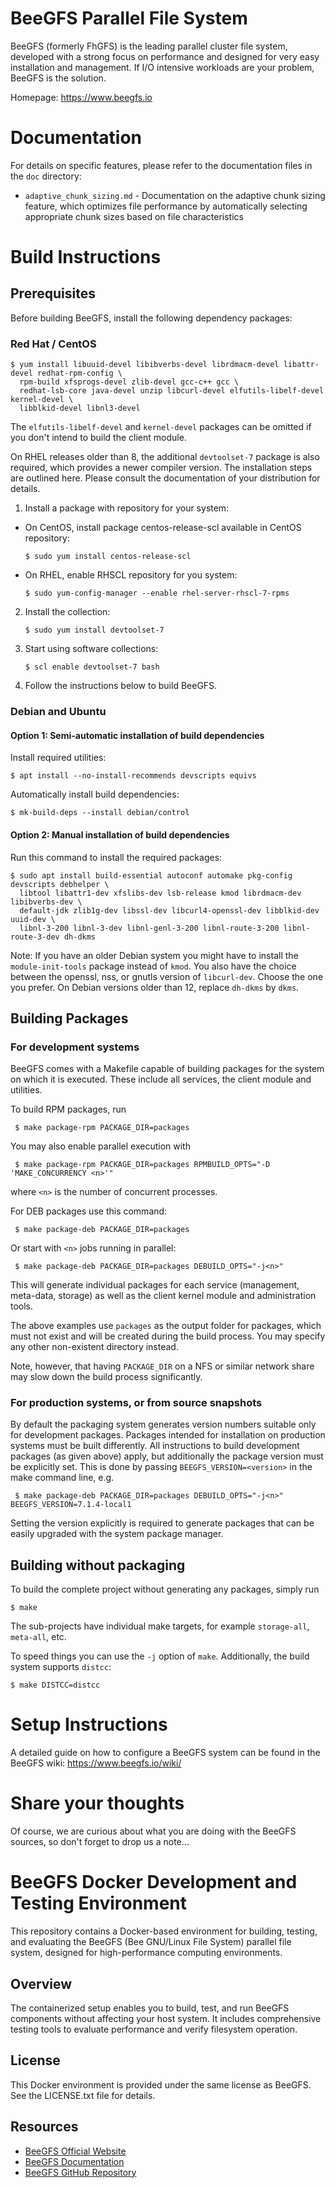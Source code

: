 # BeeGFS Parallel File System
BeeGFS (formerly FhGFS) is the leading parallel cluster file system,
developed with a strong focus on performance and designed for very easy
installation and management.
If I/O intensive workloads are your problem, BeeGFS is the solution.

Homepage: https://www.beegfs.io

# Documentation

For details on specific features, please refer to the documentation files in the `doc` directory:

- `adaptive_chunk_sizing.md` - Documentation on the adaptive chunk sizing feature, which optimizes file performance by automatically selecting appropriate chunk sizes based on file characteristics

# Build Instructions

## Prerequisites
Before building BeeGFS, install the following dependency packages:

### Red Hat / CentOS
```
$ yum install libuuid-devel libibverbs-devel librdmacm-devel libattr-devel redhat-rpm-config \
  rpm-build xfsprogs-devel zlib-devel gcc-c++ gcc \
  redhat-lsb-core java-devel unzip libcurl-devel elfutils-libelf-devel kernel-devel \
  libblkid-devel libnl3-devel
```

The `elfutils-libelf-devel` and `kernel-devel` packages can be omitted if you don't intend to
build the client module.

On RHEL releases older than 8, the additional `devtoolset-7` package is also required,
which provides a newer compiler version. The installation steps are outlined here.
Please consult the documentation of your distribution for details.

  1. Install a package with repository for your system:
   - On CentOS, install package centos-release-scl available in CentOS repository:
     ```
     $ sudo yum install centos-release-scl
     ```
   - On RHEL, enable RHSCL repository for you system:
     ```
     $ sudo yum-config-manager --enable rhel-server-rhscl-7-rpms
     ```
  2. Install the collection:
     ```
     $ sudo yum install devtoolset-7
     ```

  3. Start using software collections:
     ```
     $ scl enable devtoolset-7 bash
     ```
  4. Follow the instructions below to build BeeGFS.

### Debian and Ubuntu

#### Option 1: Semi-automatic installation of build dependencies

Install required utilities:
```
$ apt install --no-install-recommends devscripts equivs
```
Automatically install build dependencies:
```
$ mk-build-deps --install debian/control
```

#### Option 2: Manual installation of build dependencies

Run this command to install the required packages:
```
$ sudo apt install build-essential autoconf automake pkg-config devscripts debhelper \
  libtool libattr1-dev xfslibs-dev lsb-release kmod librdmacm-dev libibverbs-dev \
  default-jdk zlib1g-dev libssl-dev libcurl4-openssl-dev libblkid-dev uuid-dev \
  libnl-3-200 libnl-3-dev libnl-genl-3-200 libnl-route-3-200 libnl-route-3-dev dh-dkms
```
Note: If you have an older Debian system you might have to install the `module-init-tools`
package instead of `kmod`.  You also have the choice between the openssl, nss, or gnutls version
of `libcurl-dev`. Choose the one you prefer. On Debian versions older than 12, replace `dh-dkms`
by `dkms`.

## Building Packages

### For development systems

BeeGFS comes with a Makefile capable of building packages for the system on which it is executed.
These include all services, the client module and utilities.

To build RPM packages, run
```
 $ make package-rpm PACKAGE_DIR=packages
```
You may also enable parallel execution with
```
 $ make package-rpm PACKAGE_DIR=packages RPMBUILD_OPTS="-D 'MAKE_CONCURRENCY <n>'"
```
where `<n>` is the number of concurrent processes.

For DEB packages use this command:
```
 $ make package-deb PACKAGE_DIR=packages
```
Or start with `<n>` jobs running in parallel:
```
 $ make package-deb PACKAGE_DIR=packages DEBUILD_OPTS="-j<n>"
```

This will generate individual packages for each service (management, meta-data, storage)
as well as the client kernel module and administration tools.

The above examples use `packages` as the output folder for packages, which must not exist
and will be created during the build process.
You may specify any other non-existent directory instead.

Note, however, that having `PACKAGE_DIR` on a NFS or similar network share may slow down
the build process significantly.

### For production systems, or from source snapshots

By default the packaging system generates version numbers suitable only for development
packages. Packages intended for installation on production systems must be built differently.
All instructions to build development packages (as given above) apply, but additionally the
package version must be explicitly set. This is done by passing `BEEGFS_VERSION=<version>`
in the make command line, e.g.
```
 $ make package-deb PACKAGE_DIR=packages DEBUILD_OPTS="-j<n>" BEEGFS_VERSION=7.1.4-local1
```

Setting the version explicitly is required to generate packages that can be easily upgraded
with the system package manager.


## Building without packaging
To build the complete project without generating any packages,
simply run
```
$ make
```

The sub-projects have individual make targets, for example `storage-all`,
`meta-all`, etc.

To speed things you can use the `-j` option of `make`.
Additionally, the build system supports `distcc`:
```
$ make DISTCC=distcc
```

# Setup Instructions
A detailed guide on how to configure a BeeGFS system can be found in
the BeeGFS wiki: https://www.beegfs.io/wiki/

# Share your thoughts
Of course, we are curious about what you are doing with the BeeGFS sources, so
don't forget to drop us a note...

# BeeGFS Docker Development and Testing Environment

This repository contains a Docker-based environment for building, testing, and evaluating the BeeGFS (Bee GNU/Linux File System) parallel file system, designed for high-performance computing environments.

## Overview

The containerized setup enables you to build, test, and run BeeGFS components without affecting your host system. It includes comprehensive testing tools to evaluate performance and verify filesystem operation.


## License

This Docker environment is provided under the same license as BeeGFS. See the LICENSE.txt file for details.

## Resources

- [BeeGFS Official Website](https://www.beegfs.io)
- [BeeGFS Documentation](https://doc.beegfs.io/latest/)
- [BeeGFS GitHub Repository](https://github.com/ThinkParQ/beegfs)
